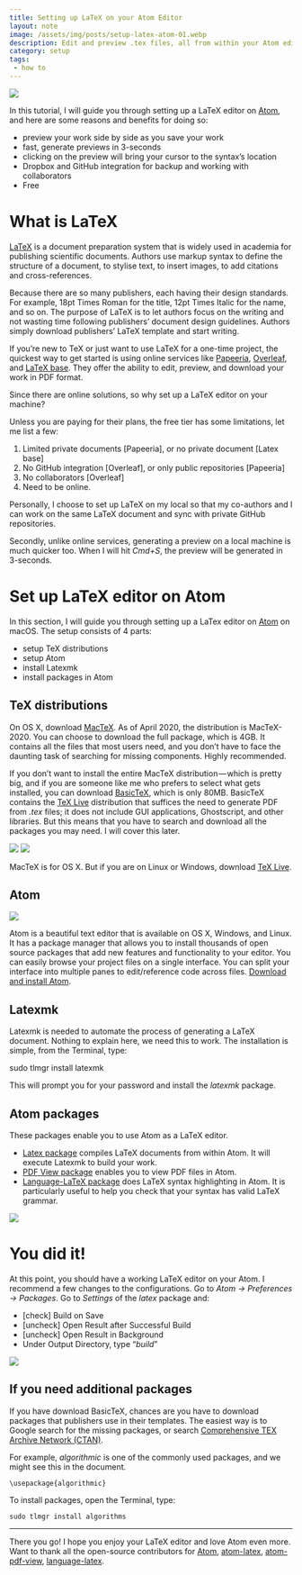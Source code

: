 ```yaml
---
title: Setting up LaTeX on your Atom Editor
layout: note
image: /assets/img/posts/setup-latex-atom-01.webp
description: Edit and preview .tex files, all from within your Atom editor
category: setup
tags:
 - how to
---
```


![](/assets/img/posts/setup-latex-atom-01.webp)

In this tutorial, I will guide you through setting up a LaTeX editor on [Atom](https://atom.io/), and here are some reasons and benefits for doing so:

- preview your work side by side as you save your work
- fast, generate previews in 3-seconds
- clicking on the preview will bring your cursor to the syntax’s location
- Dropbox and GitHub integration for backup and working with collaborators
- Free

# What is LaTeX

[LaTeX](https://www.latex-project.org/about/) is a document preparation system that is widely used in academia for publishing scientific documents. Authors use markup syntax to define the structure of a document, to stylise text, to insert images, to add citations and cross-references.

Because there are so many publishers, each having their design standards. For example, 18pt Times Roman for the title, 12pt Times Italic for the name, and so on. The purpose of LaTeX is to let authors focus on the writing and not wasting time following publishers’ document design guidelines. Authors simply download publishers’ LaTeX template and start writing.

If you’re new to TeX or just want to use LaTeX for a one-time project, the quickest way to get started is using online services like [Papeeria](http://papeeria.com/), [Overleaf](https://www.overleaf.com/), and [LaTeX base](https://latexbase.com/). They offer the ability to edit, preview, and download your work in PDF format.

Since there are online solutions, so why set up a LaTeX editor on your machine?

Unless you are paying for their plans, the free tier has some limitations, let me list a few:

1. Limited private documents [Papeeria], or no private document [Latex base]
2. No GitHub integration [Overleaf], or only public repositories [Papeeria]
3. No collaborators [Overleaf]
4. Need to be online.

Personally, I choose to set up LaTeX on my local so that my co-authors and I can work on the same LaTeX document and sync with private GitHub repositories.

Secondly, unlike online services, generating a preview on a local machine is much quicker too. When I will hit _Cmd+S_, the preview will be generated in 3-seconds.

# Set up LaTeX editor on Atom

In this section, I will guide you through setting up a LaTex editor on [Atom](https://atom.io/) on macOS. The setup consists of 4 parts:

- setup TeX distributions
- setup Atom
- install Latexmk
- install packages in Atom

## TeX distributions

On OS X, download [MacTeX](http://www.tug.org/mactex/). As of April 2020, the distribution is MacTeX-2020. You can choose to download the full package, which is 4GB. It contains all the files that most users need, and you don’t have to face the daunting task of searching for missing components. Highly recommended.

If you don’t want to install the entire MacTeX distribution — which is pretty big, and if you are someone like me who prefers to select what gets installed, you can download [BasicTeX](https://www.tug.org/mactex/morepackages.html), which is only 80MB. BasicTeX contains the [TeX Live](https://www.tug.org/texlive/) distribution that suffices the need to generate PDF from _.tex_ files; it does not include GUI applications, Ghostscript, and other libraries. But this means that you have to search and download all the packages you may need. I will cover this later.

![](/assets/img/posts/setup-latex-atom-02.webp#float_left)
![](/assets/img/posts/setup-latex-atom-03.webp#float_left)

MacTeX is for OS X. But if you are on Linux or Windows, download [TeX Live](https://www.tug.org/texlive/).

## Atom

![](/assets/img/posts/setup-latex-atom-04.webp#float_left)

Atom is a beautiful text editor that is available on OS X, Windows, and Linux. It has a package manager that allows you to install thousands of open source packages that add new features and functionality to your editor. You can easily browse your project files on a single interface. You can split your interface into multiple panes to edit/reference code across files. [Download and install Atom](https://atom.io/).

## Latexmk

Latexmk is needed to automate the process of generating a LaTeX document. Nothing to explain here, we need this to work. The installation is simple, from the Terminal, type:

sudo tlmgr install latexmk

This will prompt you for your password and install the _latexmk_ package.

## Atom packages

These packages enable you to use Atom as a LaTeX editor.

- [Latex package](https://atom.io/packages/latex) compiles LaTeX documents from within Atom. It will execute Latexmk to build your work.
- [PDF View package](https://atom.io/packages/pdf-view) enables you to view PDF files in Atom.
- [Language-LaTeX package](https://atom.io/packages/language-latex) does LaTeX syntax highlighting in Atom. It is particularly useful to help you check that your syntax has valid LaTeX grammar.

![](/assets/img/posts/setup-latex-atom-05.webp#float_left)

# You did it!

At this point, you should have a working LaTeX editor on your Atom. I recommend a few changes to the configurations. Go to _Atom -> Preferences -> Packages_. Go to _Settings_ of the _latex_ package and:

- [check] Build on Save
- [uncheck] Open Result after Successful Build
- [uncheck] Open Result in Background
- Under Output Directory, type “_build_”

![](/assets/img/posts/setup-latex-atom-06.webp#float_left)

## If you need additional packages

If you have download BasicTeX, chances are you have to download packages that publishers use in their templates. The easiest way is to Google search for the missing packages, or search [Comprehensive TEX Archive Network (CTAN)](https://ctan.org/pkg).

For example, _algorithmic_ is one of the commonly used packages, and we might see this in the document.
```
\usepackage{algorithmic}
```

To install packages, open the Terminal, type:
```
sudo tlmgr install algorithms
```
----------

There you go! I hope you enjoy your LaTeX editor and love Atom even more. Want to thank all the open-source contributors for [Atom](https://github.com/atom/atom), [atom-latex](https://github.com/thomasjo/atom-latex), [atom-pdf-view](https://github.com/izuzak/atom-pdf-view), [language-latex](https://github.com/area/language-latex).
